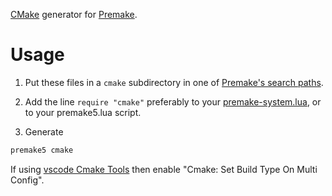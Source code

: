[CMake](https://cmake.org/) generator for [Premake](https://github.com/premake/premake-core).

# Usage
1. Put these files in a `cmake` subdirectory in one of [Premake's search paths](https://github.com/premake/premake-core/wiki/Locating-Scripts).

2. Add the line `require "cmake"` preferably to your [premake-system.lua](https://github.com/premake/premake-core/wiki/System-Scripts), or to your premake5.lua script.

3. Generate
```sh
premake5 cmake
```

If using [vscode Cmake Tools](https://marketplace.visualstudio.com/items?itemName=ms-vscode.cmake-tools) then enable "Cmake: Set Build Type On Multi Config".

